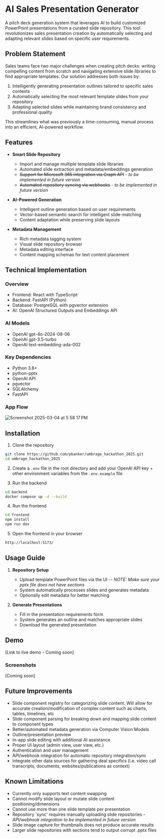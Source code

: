# AI Sales Presentation Generator

A pitch deck generation system that leverages AI to build customized PowerPoint presentations from a curated slide repository. This tool revolutionizes sales presentation creation by automatically selecting and adapting relevant slides based on specific user requirements.

## Problem Statement
Sales teams face two major challenges when creating pitch decks: writing compelling content from scratch and navigating extensive slide libraries to find appropriate templates. Our solution addresses both issues by:
1. Intelligently generating presentation outlines tailored to specific sales contexts
2. Automatically selecting the most relevant template slides from your repository
3. Adapting selected slides while maintaining brand consistency and professional quality

This streamlines what was previously a time-consuming, manual process into an efficient, AI-powered workflow.

## Features

- **Smart Slide Repository**
  - Import and manage multiple template slide libraries
  - Automated slide extraction and metadata/embeddings generation
  - ~~Support for Microsoft 365 integration via Graph API~~ - *to be implemented in future version*
  - ~~Automated repository syncing via webhooks~~ - *to be implemented in future version*

- **AI-Powered Generation**
  - Intelligent outline generation based on user requirements
  - Vector-based semantic search for intelligent slide-matching
  - Content adaptation while preserving slide layouts

- **Metadata Management**
  - Rich metadata tagging system
  - Visual slide repository browser
  - Metadata editing interface
  - Content mapping schemas for text content placement

## Technical Implementation

### Overview
- Frontend: React with TypeScript
- Backend: FastAPI (Python)
- Database: PostgreSQL with pgvector extension
- AI: OpenAI Structured Outputs and Embeddings API

### AI Models
- OpenAI gpt-4o-2024-08-06
- OpenAI gpt-3.5-turbo
- OpenAI text-embedding-ada-002

### Key Dependencies
- Python 3.8+
- python-pptx
- OpenAI API
- pgvector
- SQLAlchemy
- FastAPI

### App Flow
![Screenshot 2025-03-04 at 5 58 17 PM](https://github.com/user-attachments/assets/d8f8c4c6-c56a-40cb-a338-1aff1ace48b1)


## Installation

1. Clone the repository
```bash
git clone https://github.com/pbanker/umbrage_hackathon_2025.git
cd umbrage_hackathon_2025
```
2. Create a `.env` file in the root directory and add your OpenAI API key + other environment variables from the `.env.example` file

3. Run the backend
```bash
cd backend
docker compose up -d --build
```
4. Run the frontend
```bash
cd frontend
npm install
npm run dev
```
5. Open the frontend in your browser
```bash
http://localhost:5173/
```

## Usage Guide

1. **Repository Setup**
   - Upload template PowerPoint files via the UI -- *NOTE: Make sure your pptx file does not have sections*
   - System automatically processes slides and generates metadata
   - Optionally edit metadata for better matching

2. **Generate Presentations**
   - Fill in the presentation requirements form
   - System generates an outline and matches appropriate slides
   - Download the generated presentation

## Demo

[Link to live demo - Coming soon]

### Screenshots
[Coming soon]

## Future Improvements

- Slide component registry for categorizing slide content. Will allow for accurate creation/modification of complex content such as charts, tables, timelines, etc
- Slide component parsing for breaking down and mapping slide content to component types
- Better/automated metadata generation via Computer Vision Models
- Outline/presentation preview
- In-app slide editing with additional AI assistance
- Proper UI layout (admin view, user view, etc.)
- Authentication and user management
- API/webhook integration for automatic repository integration/sync
- Integrate other data sources for gathering deal specifics (i.e. video call transcripts, documents, websites/publications as context)

## Known Limitations

- Currently only supports text content swapping
- Cannot modify slide layout or mutate slide content positioning/dimensions
- Cannot use more than one slide template per presentation
- Repository 'sync' requires manually uploading slide repositories - *API/webhook integration to be implemented in future version*
- Slide image capture for thumbnails does not produce accurate results
- Larger slide repositories with sections tend to output corrupt .pptx files
